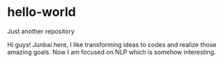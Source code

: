 # hello-world
Just another repository

Hi guys!
Junbai here, I like transforming ideas to codes and realize those amazing goals.
Now I am focused on NLP which is somehow interesting. 
